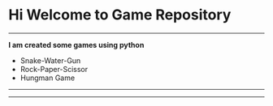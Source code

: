 # Hi Welcome to Game Repository
***

**I am created some games using python**
- Snake-Water-Gun
- Rock-Paper-Scissor
- Hungman Game
---
***
